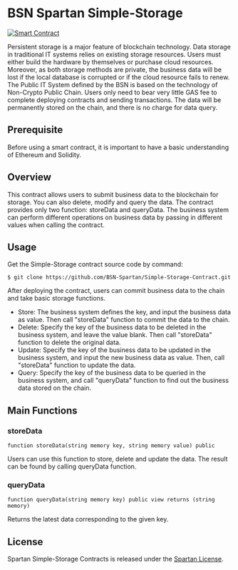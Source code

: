 # BSN Spartan Simple-Storage

[![Smart Contract](https://badgen.net/badge/smart-contract/Solidity/orange)](https://soliditylang.org/)

Persistent storage is a major feature of blockchain technology. Data storage in traditional IT systems relies on existing storage resources. Users must either build the hardware by themselves or purchase cloud resources. Moreover, as both storage methods are private, the business data will be lost if the local database is corrupted or if the cloud resource fails to renew. The Public IT System defined by the BSN is based on the technology of Non-Crypto Public Chain. Users only need to bear very little GAS fee to complete deploying contracts and sending transactions. The data will be permanently stored on the chain, and there is no charge for data query.

## Prerequisite

Before using a smart contract, it is important to have a basic understanding of Ethereum and Solidity.

## Overview

This contract allows users to submit business data to the blockchain for storage. You can also delete, modify and query the data. The contract provides only two function: storeData and queryData. The business system can perform different operations on business data by passing in different values when calling the contract.


## Usage

Get the Simple-Storage contract source code by command:

```
$ git clone https://github.com/BSN-Spartan/Simple-Storage-Contract.git
```

After deploying the contract, users can commit business data to the chain and take basic storage functions.

- Store: The business system defines the key, and input the business data as value. Then call "storeData" function to commit the data to the chain.
- Delete: Specify the key of the business data to be deleted in the business system, and leave the value blank. Then call "storeData" function to delete the original data.
- Update: Specify the key of the business data to be updated in the business system, and input the new business data as value. Then, call "storeData" function to update the data.
- Query: Specify the key of the business data to be queried in the business system, and call "queryData" function to find out the business data stored on the chain.

## Main Functions

### storeData

```
function storeData(string memory key, string memory value) public
```

Users can use this function to store, delete and update the data. The result can be found by calling queryData function.


### queryData

```
function queryData(string memory key) public view returns (string memory)
```

Returns the latest data corresponding to the given key.

## License

Spartan Simple-Storage Contracts is released under the [Spartan License](https://github.com/BSN-Spartan/NFT/blob/main/LICENSE).

